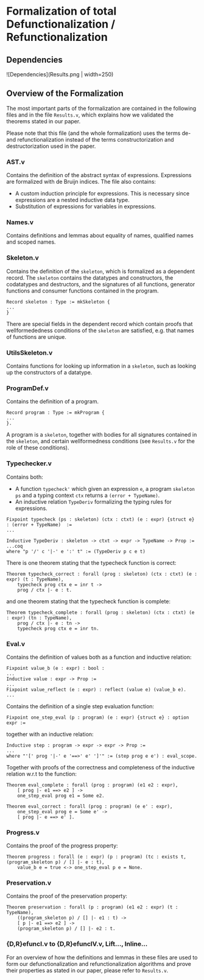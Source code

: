 # Formalization of total Defunctionalization / Refunctionalization

## Dependencies

![Dependencies](Results.png | width=250)

## Overview of the Formalization

The most important parts of the formalization are contained in the following files
and in the file `Results.v`, which explains how we validated the theorems stated in our paper.

Please note that this file (and the whole formalization) uses the terms de- and
refunctionalization instead of the terms constructorization and
destructorization used in the paper.

### AST.v

Contains the definition of the abstract syntax of expressions.
Expressions are formalized with de Bruijn indices.
The file also contains:
- A custom induction principle for expressions. This is necessary since expressions are a nested inductive data type.
- Substitution of expressions for variables in expressions.

### Names.v

Contains definitions and lemmas about equality of names, qualified names and scoped names.

### Skeleton.v

Contains the definition of the `skeleton`, which is formalized as a dependent record.
The `skeleton` contains the datatypes and constructors, the codatatypes and destructors, and the signatures of all
functions, generator functions and consumer functions contained in the program.

```coq
Record skeleton : Type := mkSkeleton {
...
}
```

There are special fields in the dependent record which contain proofs that wellformededness conditions of the `skeleton` are
satisfied, e.g. that names of functions are unique.

### UtilsSkeleton.v

Contains functions for looking up information in a `skeleton`, such as looking up the constructors of a datatype.

### ProgramDef.v

Contains the definition of a program.

```coq
Record program : Type := mkProgram {
...
}.
```

A program is a `skeleton`, together with bodies for all signatures contained in the `skeleton`, and certain wellformedness conditions
(see `Results.v` for the role of these conditions).

### Typechecker.v

Contains both:

- A function `typecheck'` which given an expression `e`, a program `skeleton` `ps` and a typing context `ctx` returns a `(error + TypeName)`.
- An inductive relation `TypeDeriv` formalizing the typing rules for expressions.

```coq
Fixpoint typecheck (ps : skeleton) (ctx : ctxt) (e : expr) {struct e} : (error + TypeName)  :=
...

Inductive TypeDeriv : skeleton -> ctxt -> expr -> TypeName -> Prop :=
...coq
where "p '/' c '|-' e ':' t" := (TypeDeriv p c e t)
```

There is one theorem stating that the typecheck function is correct:

```coq
Theorem typecheck_correct : forall (prog : skeleton) (ctx : ctxt) (e : expr) (t : TypeName),
    typecheck prog ctx e = inr t ->
    prog / ctx |- e : t.
```

and one theorem stating that the typecheck function is complete:

```coq
Theorem typecheck_complete : forall (prog : skeleton) (ctx : ctxt) (e : expr) (tn : TypeName),
    prog / ctx |- e : tn ->
    typecheck prog ctx e = inr tn.
```

### Eval.v

Contains the definition of values both as a function and inductive relation:

```coq
Fixpoint value_b (e : expr) : bool :
...
Inductive value : expr -> Prop :=
...
Fixpoint value_reflect (e : expr) : reflect (value e) (value_b e).
...
```

Contains the definition of a single step evaluation function:

```coq
Fixpoint one_step_eval (p : program) (e : expr) {struct e} : option expr :=
```

together with an inductive relation:

```coq
Inductive step : program -> expr -> expr -> Prop :=
...
where "'[' prog '|-' e '==>' e' ']'" := (step prog e e') : eval_scope.
```

Together with proofs of the correctness and completeness of the inductive relation w.r.t to the
function:

```coq
Theorem eval_complete : forall (prog : program) (e1 e2 : expr),
    [ prog |- e1 ==> e2 ] ->
    one_step_eval prog e1 = Some e2.
	
Theorem eval_correct : forall (prog : program) (e e' : expr),
    one_step_eval prog e = Some e' ->
    [ prog |- e ==> e' ].
```

### Progress.v

Contains the proof of the progress property:

```coq
Theorem progress : forall (e : expr) (p : program) (tc : exists t, (program_skeleton p) / [] |- e : t),
    value_b e = true <-> one_step_eval p e = None.
```

### Preservation.v

Contains the proof of the preservation property:

```coq
Theorem preservation : forall (p : program) (e1 e2 : expr) (t : TypeName),
    ((program_skeleton p) / [] |- e1 : t) ->
    [ p |- e1 ==> e2 ] ->
    (program_skeleton p) / [] |- e2 : t.
```

### {D,R}efuncI.v to {D,R}efuncIV.v, Lift..., Inline...

For an overview of how the definitions and lemmas in these files are used to form our defunctionalization
and refunctionalization algorithms and prove their properties as stated in our paper, please refer to `Results.v`.


